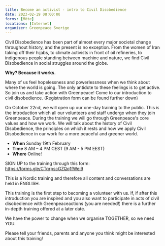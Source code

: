 ```yaml
---
title: Become an activist - intro to Civil Disobedience
date: 2023-02-19 08:00:00
forms: [Möte]
locations: [Internet]
organizer: Greenpeace Sverige
---
```

Civil Disobedience has been part of almost every major societal change throughout history, and the present is no exception. From the women of Iran taking off their hijabs, to climate activists in front of oil refineries, to indigenous people standing between machine and nature, we find Civil Disobedience in social struggles around the globe.

**Why? Because it works.**

Many of us feel hopelessness and powerlessness when we think about where the world is going. The only antidote to these feelings is to get active. So join us and take action with Greenpeace! Come to our introduction to civil disobedience. (Registration form can be found further down)

On October 22nd, we will open up our one-day training to the public. This is the introduction which all our volunteers and staff undergo when they join Greenpeace. During the training we will go through Greenpeace's core values and how we work. We will talk about the history of Civil Disobedience, the principles on which it rests and how we apply Civil Disobedience in our work for a more peaceful and greener world.

* **When** Sunday 19th February 
* **Time** 8 AM – 4 PM CEST (9 AM - 5 PM EEST)
* **Where** Online!

SIGN UP to the training through this form: https://forms.gle/CTqrpscGZQq1fWei9

This is a Nordic training and therefore all content and conversations are held in ENGLISH.

This training is the first step to becoming a volunteer with us. If, if after this introduction you are inspired and you also want to participate in acts of civil disobedience with Greenpeaceactions (you are needed!) there is a further in-depth training offered at a later date.

We have the power to change when we organise TOGETHER, so we need YOU.

Please tell your friends, parents and anyone you think might be interested about this training! 